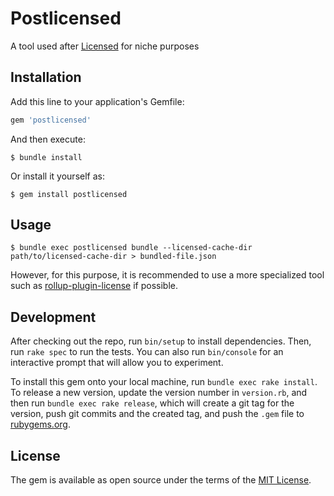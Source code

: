 # Postlicensed

A tool used after [Licensed](https://github.com/github/licensed) for niche purposes

## Installation

Add this line to your application's Gemfile:

```ruby
gem 'postlicensed'
```

And then execute:

    $ bundle install

Or install it yourself as:

    $ gem install postlicensed

## Usage

```
$ bundle exec postlicensed bundle --licensed-cache-dir path/to/licensed-cache-dir > bundled-file.json
```

However, for this purpose, it is recommended to use a more specialized tool such as [rollup-plugin-license](https://github.com/mjeanroy/rollup-plugin-license) if possible.

## Development

After checking out the repo, run `bin/setup` to install dependencies. Then, run `rake spec` to run the tests. You can also run `bin/console` for an interactive prompt that will allow you to experiment.

To install this gem onto your local machine, run `bundle exec rake install`. To release a new version, update the version number in `version.rb`, and then run `bundle exec rake release`, which will create a git tag for the version, push git commits and the created tag, and push the `.gem` file to [rubygems.org](https://rubygems.org).

## License

The gem is available as open source under the terms of the [MIT License](https://opensource.org/licenses/MIT).
